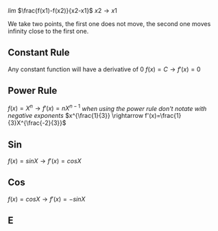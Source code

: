 $lim$ $\frac{f(x1)-f(x2)}{x2-x1}$
$x2\rightarrow x1$

We take two points, the first one does not move, the second one moves infinity close to the first one.

## Constant Rule
Any constant function will have a derivative of 0
$f(x)=C \rightarrow f'(x)=0$
## Power Rule
$f(x)=X^n \rightarrow f'(x)=nX^{n-1}$
*when using the power rule don't notate with negative exponents*
$x^{\frac{1}{3}} \rightarrow f'(x)=\frac{1}{3}X^{\frac{-2}{3}}$

## Sin
$f(x)=sinX \rightarrow f'(x)=cosX$
## Cos
$f(x)=cosX \rightarrow f'(x)=-sinX$
## E

